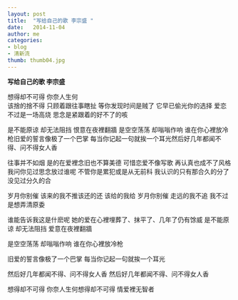 ```yaml
---
layout: post
title:  "写给自己的歌 李宗盛 "
date:   2014-11-04 
author: me
categories: 
- blog
- 清新流
thumb: thumb04.jpg
---
```


<b>写给自己的歌 李宗盛 </b>

想得却不可得 你奈人生何                          
该捨的捨不得 只顾着跟往事瞎扯 
等你发现时间是贼了 它早已偷光你的选择 爱恋不过是一场高烧 思念是紧跟着的好不了的咳

是不能原谅 却无法阻挡 恨意在夜裡翻牆 是空空荡荡 却嗡嗡作响 谁在你心裡放冷枪旧爱的誓言像极了一个巴掌 每当你记起一句就挨一个耳光然后好几年都闻不得、问不得女人香

往事并不如烟 是的在爱裡念旧也不算美德
可惜恋爱不像写歌 再认真也成不了风格
我问你见过思念放过谁呢 不管你是累犯或是从无前科
我认识的只有那合久的分了 没见过分久的合

 
岁月你别催 该来的我不推该还的还 该给的我给
岁月你别催 走远的我不追 我不过是想弄清原委



谁能告诉我这是什麽呢 她的爱在心裡埋葬了、抹平了、几年了仍有馀威
是不能原谅 却无法阻挡 爱意在夜裡翻牆

是空空荡荡 却嗡嗡作响 谁在你心裡放冷枪

旧爱的誓言像极了一个巴掌 每当你记起一句就挨一个耳光

然后好几年都闻不得、问不得女人香 然后好几年都闻不得、问不得女人香


想得却不可得 你奈人生何想得却不可得 情爱裡无智者

 